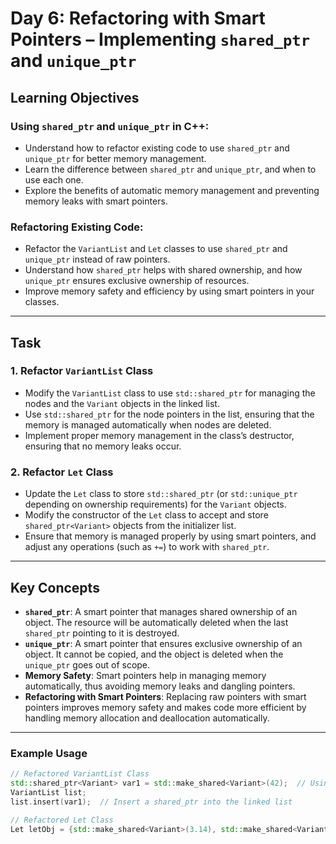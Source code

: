 # Day 6: Refactoring with Smart Pointers – Implementing `shared_ptr` and `unique_ptr`

## Learning Objectives

### Using `shared_ptr` and `unique_ptr` in C++:
- Understand how to refactor existing code to use `shared_ptr` and `unique_ptr` for better memory management.
- Learn the difference between `shared_ptr` and `unique_ptr`, and when to use each one.
- Explore the benefits of automatic memory management and preventing memory leaks with smart pointers.

### Refactoring Existing Code:
- Refactor the `VariantList` and `Let` classes to use `shared_ptr` and `unique_ptr` instead of raw pointers.
- Understand how `shared_ptr` helps with shared ownership, and how `unique_ptr` ensures exclusive ownership of resources.
- Improve memory safety and efficiency by using smart pointers in your classes.

---

## Task

### 1. **Refactor `VariantList` Class**
- Modify the `VariantList` class to use `std::shared_ptr` for managing the nodes and the `Variant` objects in the linked list.
- Use `std::shared_ptr` for the node pointers in the list, ensuring that the memory is managed automatically when nodes are deleted.
- Implement proper memory management in the class’s destructor, ensuring that no memory leaks occur.

### 2. **Refactor `Let` Class**
- Update the `Let` class to store `std::shared_ptr` (or `std::unique_ptr` depending on ownership requirements) for the `Variant` objects.
- Modify the constructor of the `Let` class to accept and store `shared_ptr<Variant>` objects from the initializer list.
- Ensure that memory is managed properly by using smart pointers, and adjust any operations (such as `+=`) to work with `shared_ptr`.

---

## Key Concepts

- **`shared_ptr`**: A smart pointer that manages shared ownership of an object. The resource will be automatically deleted when the last `shared_ptr` pointing to it is destroyed.
- **`unique_ptr`**: A smart pointer that ensures exclusive ownership of an object. It cannot be copied, and the object is deleted when the `unique_ptr` goes out of scope.
- **Memory Safety**: Smart pointers help in managing memory automatically, thus avoiding memory leaks and dangling pointers.
- **Refactoring with Smart Pointers**: Replacing raw pointers with smart pointers improves memory safety and makes code more efficient by handling memory allocation and deallocation automatically.

---

### Example Usage

```cpp
// Refactored VariantList Class
std::shared_ptr<Variant> var1 = std::make_shared<Variant>(42);  // Using shared_ptr
VariantList list;
list.insert(var1);  // Insert a shared_ptr into the linked list

// Refactored Let Class
Let letObj = {std::make_shared<Variant>(3.14), std::make_shared<Variant>("Hello")};
